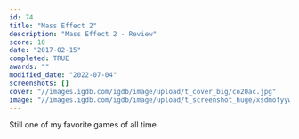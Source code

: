 ```yaml
---
id: 74
title: "Mass Effect 2"
description: "Mass Effect 2 - Review"
score: 10
date: "2017-02-15"
completed: TRUE
awards: ""
modified_date: "2022-07-04"
screenshots: []
cover: "//images.igdb.com/igdb/image/upload/t_cover_big/co20ac.jpg"
image: "//images.igdb.com/igdb/image/upload/t_screenshot_huge/xsdmofyywtzsgrcadaym.jpg"
---
```

Still one of my favorite games of all time.